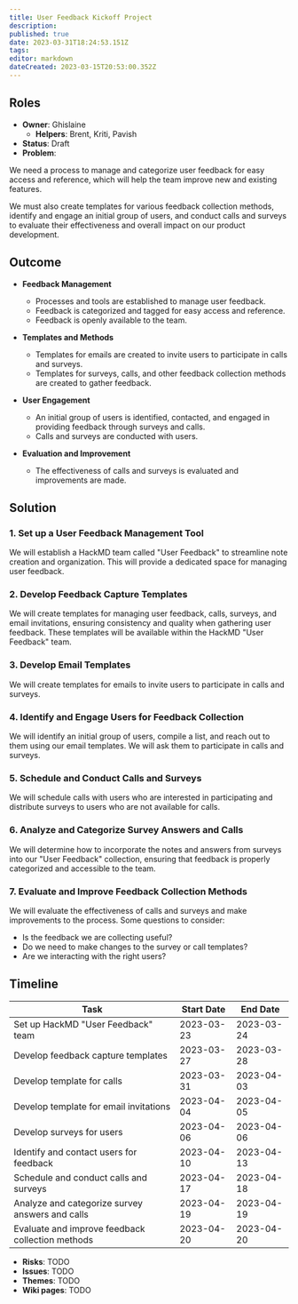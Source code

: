 ```yaml
---
title: User Feedback Kickoff Project
description: 
published: true
date: 2023-03-31T18:24:53.151Z
tags: 
editor: markdown
dateCreated: 2023-03-15T20:53:00.352Z
---
```


## Roles

- **Owner**: Ghislaine
  - **Helpers**: Brent, Kriti, Pavish
- **Status**: Draft
- **Problem**:

We need a process to manage and categorize user feedback for easy access and reference, which will help the team improve new and existing features.

We must also create templates for various feedback collection methods, identify and engage an initial group of users, and conduct calls and surveys to evaluate their effectiveness and overall impact on our product development.

## Outcome

- **Feedback Management**
  - Processes and tools are established to manage user feedback.
  - Feedback is categorized and tagged for easy access and reference.
  - Feedback is openly available to the team.
  
- **Templates and Methods**
  - Templates for emails are created to invite users to participate in calls and surveys.
  - Templates for surveys, calls, and other feedback collection methods are created to gather feedback.

- **User Engagement**
  - An initial group of users is identified, contacted, and engaged in providing feedback through surveys and calls.
  - Calls and surveys are conducted with users.

- **Evaluation and Improvement**
  - The effectiveness of calls and surveys is evaluated and improvements are made.

## Solution

### 1. Set up a User Feedback Management Tool

We will establish a HackMD team called "User Feedback" to streamline note creation and organization. This will provide a dedicated space for managing user feedback.

### 2. Develop Feedback Capture Templates

We will create templates for managing user feedback, calls, surveys, and email invitations, ensuring consistency and quality when gathering user feedback. These templates will be available within the HackMD "User Feedback" team.

### 3. Develop Email Templates

We will create templates for emails to invite users to participate in calls and surveys.

### 4. Identify and Engage Users for Feedback Collection

We will identify an initial group of users, compile a list, and reach out to them using our email templates. We will ask them to participate in calls and surveys.

### 5. Schedule and Conduct Calls and Surveys

We will schedule calls with users who are interested in participating and distribute surveys to users who are not available for calls.

### 6. Analyze and Categorize Survey Answers and Calls

We will determine how to incorporate the notes and answers from surveys into our "User Feedback" collection, ensuring that feedback is properly categorized and accessible to the team.

### 7. Evaluate and Improve Feedback Collection Methods

We will evaluate the effectiveness of calls and surveys and make improvements to the process.
Some questions to consider:

- Is the feedback we are collecting useful?
- Do we need to make changes to the survey or call templates?
- Are we interacting with the right users?

## Timeline

| Task                                          | Start Date  | End Date    |
|-----------------------------------------------|-------------|-------------|
| Set up HackMD "User Feedback" team           | 2023-03-23  | 2023-03-24  |
| Develop feedback capture templates            | 2023-03-27  | 2023-03-28  |
| Develop template for calls                    | 2023-03-31  | 2023-04-03  |
| Develop template for email invitations        | 2023-04-04  | 2023-04-05  |
| Develop surveys for users                     | 2023-04-06  | 2023-04-06  |
| Identify and contact users for feedback       | 2023-04-10  | 2023-04-13  |
| Schedule and conduct calls and surveys        | 2023-04-17  | 2023-04-18  |
| Analyze and categorize survey answers and calls | 2023-04-19  | 2023-04-19  |
| Evaluate and improve feedback collection methods | 2023-04-20  | 2023-04-20  |

- **Risks**: TODO
- **Issues**: TODO
- **Themes**: TODO
- **Wiki pages**: TODO
